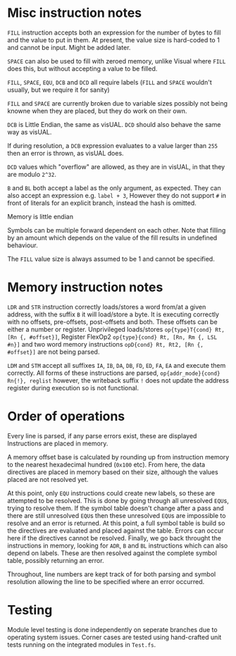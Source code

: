 # Misc instruction notes

`FILL` instruction accepts both an expression for the number of bytes to fill and the value to put in them. At present, the value size is hard-coded to 1 and cannot be input. Might be added later.

`SPACE` can also be used to fill with zeroed memory, unlike Visual where `FILL` does this, but without accepting a value to be filled.

`FILL`, `SPACE`, `EQU`, `DCB` and `DCD` all require labels (`FILL` and `SPACE` wouldn't usually, but we require it for sanity)

`FILL` and `SPACE` are currently broken due to variable sizes possibly not being knowne when they are placed, but they do work on their own.

`DCB` is Little Endian, the same as visUAL.
`DCD` should also behave the same way as visUAL.

If during resolution, a `DCB` expression evaluates to a value larger than `255` then an error is thrown, as visUAL does.

`DCD` values which "overflow" are allowed, as they are in visUAL, in that they are modulo `2^32`.

`B` and `BL` both accept a label as the only argument, as expected. They can also accept an expression e.g. `label + 3`, However they do not support `#` in front of literals for an explicit branch, instead the hash is omitted.

Memory is little endian

Symbols can be multiple forward dependent on each other. Note that filling by an amount which depends on the value of the fill results in undefined behaviour.

The `FILL` value size is always assumed to be 1 and cannot be specified.

# Memory instruction notes

`LDR` and `STR` instruction correctly loads/stores a word from/at a given address, with the suffix `B` it will load/store a byte. It is executing correctly with no offsets, pre-offsets, post-offsets and both. These offsets can be either a number or register. Unprivileged loads/stores `op{type}T{cond} Rt, [Rn {, #offset}]`, Register FlexOp2 `op{type}{cond} Rt, [Rn, Rm {, LSL #n}]` and two word memory instructions `opD{cond} Rt, Rt2, [Rn {, #offset}]` are not being parsed.

`LDM` and `STM` accept all suffixes `IA`, `IB`, `DA`, `DB`, `FD`, `ED`, `FA`, `EA` and execute them correctly. All forms of these instructions are parsed, `op{addr_mode}{cond} Rn{!}, reglist` however, the writeback suffix `!` does not update the address register during execution so is not functional.

# Order of operations
Every line is parsed, if any parse errors exist, these are displayed
Instructions are placed in memory.

A memory offset base is calculated by rounding up from instruction memory to the nearest hexadecimal hundred (`0x100` etc). From here, the data directives are placed in memory based on their size, although the values placed are not resolved yet.

At this point, only `EQU` instructions could create new labels, so these are attempted to be resolved. This is done by going through all unresolved `EQU`s, trying to resolve them. If the symbol table doesn't change after a pass and there are still unresolved `EQU`s then these unresolved `EQU`s are impossible to resolve and an error is returned. At this point, a full symbol table is build so the directives are evaluated and placed against the table. Errors can occur here if the directives cannot be resolved. Finally, we go back throught the instructions in memory, looking for `ADR`, `B` and `BL` instructions which can also depend on labels. These are then resolved against the complete symbol table, possibly returning an error.

Throughout, line numbers are kept track of for both parsing and symbol resolution allowing the line to be specified where an error occurred.

# Testing

Module level testing is done independently on seperate branches due to operating system issues. Corner cases are tested using hand-crafted unit tests running on the integrated modules in `Test.fs`.

